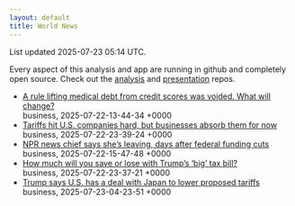 ```yaml
---
layout: default
title: World News
---
```


<div markdown="0">
<div class="byline small text-muted">List updated <span class="datetime">2025-07-23 05:14 UTC</span>.</div>

<p>Every aspect of this analysis and app are running in github and completely open source. Check out the <a href="https://github.com/Castro-Media/Analysis">analysis</a> and <a href="https://github.com/Castro-Media/TopStoryReview.com">presentation</a> repos.</p>
<ul>
<li><a href='https://www.washingtonpost.com/business/2025/07/22/medical-debt-credit-scores/'>A rule lifting medical debt from credit scores was voided. What will change?</a><div class='byline small text-muted'>business, <span class="datetime">2025-07-22-13-44-34 +0000</span></div></li>
<li><a href='https://www.washingtonpost.com/business/2025/07/22/tariffs-cost-gm-stellantis-profits-trump/'>Tariffs hit U.S. companies hard, but&#160;businesses absorb them for now</a><div class='byline small text-muted'>business, <span class="datetime">2025-07-22-23-39-24 +0000</span></div></li>
<li><a href='https://www.washingtonpost.com/business/2025/07/22/npr-edith-chapin-steps-down-congress-funding/'>NPR news chief says she&#8217;s leaving, days after federal funding cuts</a><div class='byline small text-muted'>business, <span class="datetime">2025-07-22-15-47-48 +0000</span></div></li>
<li><a href='https://www.washingtonpost.com/business/interactive/2025/trump-big-beautiful-bill-your-taxes-cuts/'>How much will you save or lose with Trump&#8217;s &#8216;big&#8217; tax bill?</a><div class='byline small text-muted'>business, <span class="datetime">2025-07-22-23-37-21 +0000</span></div></li>
<li><a href='https://www.washingtonpost.com/business/2025/07/22/trump-trade-deal-japan-tariffs/'>Trump says U.S. has a deal with Japan to lower proposed tariffs</a><div class='byline small text-muted'>business, <span class="datetime">2025-07-23-04-23-51 +0000</span></div></li>
</ul>
</div>
